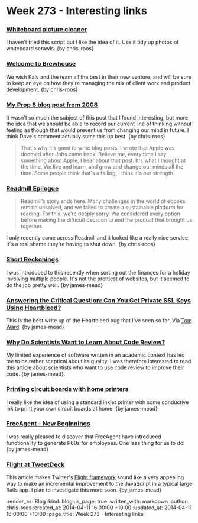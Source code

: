 Week 273 - Interesting links
============================

### [Whiteboard picture cleaner](https://gist.github.com/lelandbatey/8677901)

I haven't tried this script but I like the idea of it. Use it tidy up photos of whiteboard scrawls. {by chris-roos}


### [Welcome to Brewhouse](http://brewhouse.io/2014/04/04/welcome-to-brewhouse.html)

We wish Kalv and the team all the best in their new venture, and will be sure to keep an eye on how they're managing the mix of client work and product development. {by chris-roos}


### [My Prop 8 blog post from 2008](http://scripting.com/2014/04/05/myProp8BlogPostFrom2008.html)

It wasn't so much the subject of this post that I found interesting, but more the idea that we should be able to record our current line of thinking without feeling as though that would prevent us from changing our mind in future. I think Dave's comment actually sums this up best.  {by chris-roos}

> That's why it's good to write blog posts. I wrote that Apple was doomed after Jobs came back. Believe me, every time I say something about Apple, I hear about that post. It's what I thought at the time. We live and learn, and grow and change our minds all the time. Some people think that's a failing, I think it's our strength.


### [Readmill Epilogue](https://readmill.com/epilogue)

> Readmill’s story ends here. Many challenges in the world of ebooks remain unsolved, and we failed to create a sustainable platform for reading. For this, we’re deeply sorry. We considered every option before making the difficult decision to end the product that brought us together.

I only recently came across Readmill and it looked like a really nice service. It's a real shame they're having to shut down. {by chris-roos}


### [Short Reckonings](http://www.shortreckonings.com/)

I was introduced to this recently when sorting out the finances for a holiday involving multiple people. It's not the prettiest of websites, but it seemed to do the job pretty well. {by james-mead}


### [Answering the Critical Question: Can You Get Private SSL Keys Using Heartbleed?](http://blog.cloudflare.com/answering-the-critical-question-can-you-get-private-ssl-keys-using-heartbleed)

This is the best write up of the Heartbleed bug that I've seen so far. Via [Tom Ward](https://twitter.com/tomafro). {by james-mead}


### [Why Do Scientists Want to Learn About Code Review?](http://mozillascience.org/why-do-scientists-want-to-learn-about-code-review/)

My limited experience of software written in an academic context has led me to be rather sceptical about its quality. I was therefore interested to read this article about scientists who want to use code review to improve their code. {by james-mead}.


### [Printing circuit boards with home printers](https://www.kickstarter.com/projects/1597902824/agic-print-printing-circuit-boards-with-home-print)

I really like the idea of using a standard inkjet printer with some conductive ink to print your own circuit boards at home. {by james-mead}


### [FreeAgent - New Beginnings](http://www.freeagent.com/central/new-beginnings)

I was really pleased to discover that FreeAgent have introduced functionality to generate P60s for employees. One less thing for us to do! {by james-mead}


### [Flight at TweetDeck](http://simplebutgood.net/flight-at-tweetdeck/)

This article makes Twitter's [Flight framework](http://twitter.github.io/flight/) sound like a very appealing way to make an incremental improvement to the JavaScript in a typical large Rails app. I plan to investigate this more soon. {by james-mead}


:render_as: Blog
:kind: blog
:is_page: true
:written_with: markdown
:author: chris-roos
:created_at: 2014-04-11 16:00:00 +10:00
:updated_at: 2014-04-11 16:00:00 +10:00
:page_title: Week 273 - Interesting links
